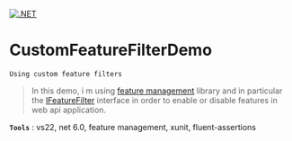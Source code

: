 [![.NET](https://github.com/aimenux/CustomFeatureFilterDemo/actions/workflows/ci.yml/badge.svg)](https://github.com/aimenux/CustomFeatureFilterDemo/actions/workflows/ci.yml)

# CustomFeatureFilterDemo
```
Using custom feature filters
```

> In this demo, i m using [feature management](https://github.com/microsoft/FeatureManagement-Dotnet) library and in particular the [IFeatureFilter](https://docs.microsoft.com/en-us/dotnet/api/microsoft.featuremanagement.ifeaturefilter) interface in order to enable or disable features in web api application.
>

**`Tools`** : vs22, net 6.0, feature management, xunit, fluent-assertions
